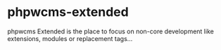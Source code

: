 phpwcms-extended
================

phpwcms Extended is the place to focus on non-core development like extensions, modules or replacement tags…